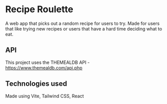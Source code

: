 # Recipe Roulette

A web app that picks out a random recipe for users to try.
Made for users that like trying new recipes or users that have a hard time deciding what to eat.

## API

This project uses the THEMEALDB API - https://www.themealdb.com/api.php

## Technologies used

Made using Vite, Tailwind CSS, React
